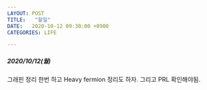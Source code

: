 ```yaml
---
LAYOUT: POST
TITLE:   "할일"
DATE:   2020-10-12 09:30:00 +0900
CATEGORIES: LIFE

---
```




#####  2020/10/12(월)


그래핀 정리 한번 하고 Heavy fermion 정리도 하자. 그리고 PRL 확인해야됨. 

